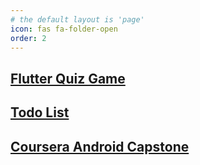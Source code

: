 ```yaml
---
# the default layout is 'page'
icon: fas fa-folder-open
order: 2
---
```


## [Flutter Quiz Game](/posts/flutter-quiz/)
## [Todo List](/posts/android-todo/)
## [Coursera Android Capstone](posts/capstone)